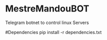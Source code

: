 # MestreMandouBOT
Telegram botnet to control linux Servers

#Dependencies
pip install -r dependencies.txt
